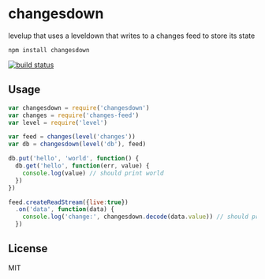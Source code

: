 # changesdown

levelup that uses a leveldown that writes to a changes feed to store its state

```
npm install changesdown
```

[![build status](http://img.shields.io/travis/mafintosh/changesdown.svg?style=flat)](http://travis-ci.org/mafintosh/changesdown)

## Usage

``` js
var changesdown = require('changesdown')
var changes = require('changes-feed')
var level = require('level')

var feed = changes(level('changes'))
var db = changesdown(level('db'), feed)

db.put('hello', 'world', function() {
  db.get('hello', function(err, value) {
    console.log(value) // should print world
  })
})

feed.createReadStream({live:true})
  .on('data', function(data) {
    console.log('change:', changesdown.decode(data.value)) // should print some changes
  })
```

## License

MIT
